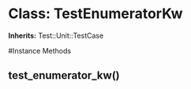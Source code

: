 # Class: TestEnumeratorKw
**Inherits:** Test::Unit::TestCase
    




#Instance Methods
## test_enumerator_kw() [](#method-i-test_enumerator_kw)

